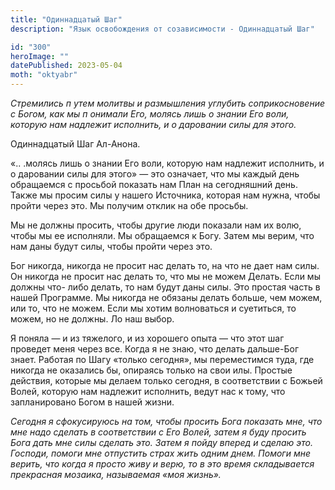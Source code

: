 ```yaml
---
title: "Одиннадцатый Шаг"
description: "Язык освобождения от созависимости - Одиннадцатый Шаг"

id: "300"
heroImage: ""
datePublished: 2023-05-04
moth: "oktyabr"
---
```


_Стремились_ _п_ _утем_ _молитвы_ _и_ _размышления_ _углубить_
_соприкосновение_ _с_ _Богом,_ _как_ _мы_ _п_ _онимали_ _Его,_ _молясь_ _лишь_
_о_ _знании_ _Его_ _воли,_ _которую_ _нам_ _надлежит_ _исполнить,_ _и_ _о_
_даровании_ _силы_ _для_ _этого._

Одиннадцатый Шаг Ал-Анона.

«.. .молясь лишь о знании Его воли, которую нам надлежит исполнить, и о
даровании силы для этого» — это означает, что мы каждый день обращаемся с
просьбой показать нам План на сегодняшний день. Также мы просим силы у нашего
Источника, которая нам нужна, чтобы пройти через это. Мы получим отклик на обе
просьбы.

Мы не должны просить, чтобы другие люди показали нам их волю, чтобы мы ее
исполняли. Мы обращаемся к Богу. Затем мы верим, что нам даны будут силы,
чтобы пройти через это.

Бог никогда, никогда не просит нас делать то, на что не дает нам силы. Он
никогда не просит нас делать то, что мы не можем Делать. Если мы должны что-
либо делать, то нам будут даны силы. Это простая часть в нашей Программе. Мы
никогда не обязаны делать больше, чем можем, или то, что не можем. Если мы
хотим волноваться и суетиться, то можем, но не должны. Ло наш выбор.

Я поняла — и из тяжелого, и из хорошего опыта — что этот шаг проведет меня
через все. Когда я не знаю, что делать дальше-Бог знает. Работая по Шагу
«только сегодня», мы переместимся туда, где никогда не оказались бы, опираясь
только на свои илы. Простые действия, которые мы делаем только сегодня, в
соответствии с Божьей Волей, которую нам надлежит исполнить, ведут нас к тому,
что запланировано Богом в нашей жизни.

_Сегодня_ _я_ _сфокусируюсь_ _на_ _том,_ _чтобы_ _просить_ _Бога_ _показать_
_мне,_ _что_ _мне_ _надо_ _сделать_ _в_ _соответствии_ _с_ _Его_ _Волей,_
_затем_ _я_ _буду_ _просить_ _Бога_ _дать_ _мне_ _силы_ _сделать_ _это._
_Затем_ _я_ _пойду_ _вперед_ _и_ _сделаю_ _это._ _Господи,_ _помоги_ _мне_
_отпустить_ _страх_ _жить_ _одним_ _днем._ _Помоги_ _мне_ _верить,_ _что_
_когда_ _я_ _просто_ _живу_ _и_ _верю,_ _то_ _в_ _это_ _время_ _складывается_
_прекрасная_ _мозаика,_ _называемая_ _«моя_ _жизнь»._
